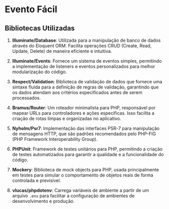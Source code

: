 # Evento Fácil

## Bibliotecas Utilizadas

1. **Illuminate/Database**: Utilizada para a manipulação de banco de dados através do Eloquent ORM. Facilita operações CRUD (Create, Read, Update, Delete) de maneira eficiente e intuitiva.

2. **Illuminate/Events**: Fornece um sistema de eventos simples, permitindo a implementação de listeners e eventos personalizados para melhor modularização do código.

3. **Respect/Validation**: Biblioteca de validação de dados que fornece uma sintaxe fluida para a definição de regras de validação, garantindo que os dados atendam aos critérios especificados antes de serem processados.

4. **Bramus/Router**: Um roteador minimalista para PHP, responsável por mapear URLs para controladores e ações específicas. Isso facilita a criação de rotas limpas e organizadas no aplicativo.

5. **Nyholm/Psr7**: Implementação das interfaces PSR-7 para manipulação de mensagens HTTP, que são padrões recomendados pelo PHP-FIG (PHP Framework Interoperability Group).

6. **PHPUnit**: Framework de testes unitários para PHP, permitindo a criação de testes automatizados para garantir a qualidade e a funcionalidade do código.

7. **Mockery**: Biblioteca de mock objects para PHP, usada principalmente em testes para simular o comportamento de objetos reais de forma controlada e previsível.

8. **vlucas/phpdotenv**: Carrega variáveis de ambiente a partir de um arquivo `.env` para facilitar a configuração de ambientes de desenvolvimento e produção.